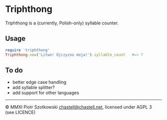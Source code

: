 Triphthong
==========

Triphthong is a (currently, Polish-only) syllable counter.

Usage
-----

``` Ruby
require 'triphthong'
Triphthong.new('Litwo! Ojczyzno moja!').syllable_count   #=> 7
```

To do
-----

* better edge case handling
* add syllable splitter?
* add support for other languages

---

© MMXI Piotr Szotkowski <chastell@chastell.net>, licensed under AGPL 3 (see LICENCE)
